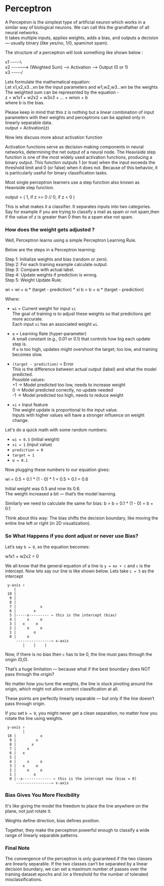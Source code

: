 # Perceptron

A Perceptron is the simplest type of artificial neuron which works in a similar way of biological neurons. We can call this the grandfather of all neural networks.  
It takes multiple inputs, applies weights, adds a bias, and outputs a decision — usually binary (like yes/no, 1/0, spam/not spam).

The structure of a perceptron will look something like shown below :

x1 -----\  
x2 ------> (Weighted Sum) --> Activation --> Output (0 or 1)  
x3 -----/

Lets formulate the mathematical equation:  
Let x1,x2,x3...xn be the input parameters and w1,w2,w3...wn be the weights  
The weighted sum can be represented by the equation -  
z = w1*x1 + w2*x2 + w3*x3 + ... + wn*xn + b  
where b is the bias.

Please keep in mind that this z is nothing but a linear combination of input parameters with their weights and perceptrons can be applied only in linearly separable data.  
output = Activation(z)

Now lets discuss more about activation function

Activation functions serve as decision-making components in neural networks, determining the net output of a neural node.
The Heaviside step function is one of the most widely used activation functions, producing a binary output.
This function outputs 1 (or true) when the input exceeds the threshold limit and 0 (or false) when it does not. Because of this behavior, it is particularly useful for binary classification tasks.

Most single perceptron learners use a step function also known as Heaviside step function.
              
output = ( 1, if z >= 0 // 0, if z < 0 )
            

This is what makes it a classifier. It separates inputs into two categories.  
Say for example if you are trying to classify a mail as spam or not spam,then if the value of z is greater than 0 then its a spam else not spam.

### How does the weight gets adjusted ?

Well, Perceptron learns using a simple Perceptron Learning Rule.

Below are the steps in a Perceptron learning:

Step 1: Initialize weights and bias (random or zero).  
Step 2: For each training example calculate output.  
Step 3: Compare with actual label.  
Step 4: Update weights if prediction is wrong.  
Step 5: Weight Update Rule: 

wi = wi + α * (target - prediction) * xi
b = b + α * (target - prediction)


Where:

- `wi` = Current weight for input `xi`  
  The goal of training is to adjust these weights so that predictions get more accurate.  
  Each input `xi` has an associated weight `wi`.

- `α` = Learning Rate (hyper-parameter)  
  A small constant (e.g., 0.01 or 0.1) that controls how big each update step is.  
  If `α` is too high, updates might overshoot the target; too low, and training becomes slow.

- `(target - prediction)` = Error  
  This is the difference between actual output (label) and what the model predicted.  
  Possible values:  
    +1 → Model predicted too low, needs to increase weight  
    0  → Model predicted correctly, no update needed  
    -1 → Model predicted too high, needs to reduce weight

- `xi` = Input feature  
  The weight update is proportional to the input value.  
  Inputs with higher values will have a stronger influence on weight change.

Let's do a quick math with some random numbers:

- `wi = 0.5` (initial weight)  
- `xi = 1` (input value)  
- `prediction = 0`  
- `target = 1`  
- `α = 0.1`

Now plugging these numbers to our equation gives:

wi = 0.5 + 0.1 * (1 - 0) * 1
= 0.5 + 0.1
= 0.6


Initial weight was 0.5 and now its 0.6.  
The weight increased a bit — that’s the model learning.

Similarly we need to calculate the same for bias:
b = b + 0.1 * (1 - 0) = b + 0.1


Think about this way: The bias shifts the decision boundary, like moving the entire line left or right (in 2D visualization).

### So What Happens if you dont adjust or never use Bias?

Let’s say `b = 0`, so the equation becomes:

w1x1 + w2x2 = 0


We all know that the general equation of a line is `y = mx + c` and `c` is the intercept. Now lets say our line is like shown below. Lets take `c = 5` as the intercept
```
 y-axis ↑
    |
 10 |             
  9 |             
  8 |             
  7 |           x  
  6 |        x     
  5 |-----x--------- ← this is the intercept (bias)
  4 |     x     o  
  3 |   x     o    
  2 |     o     o  
  1 |        o      
  0 |     o         
     ----------------→ x-axis
        |    |    |
```
Now, if there is no bias then `c` has to be 0, the line must pass through the origin (0,0).

That’s a huge limitation — because what if the best boundary does NOT pass through the origin?

No matter how you tune the weights, the line is stuck pivoting around the origin, which might not allow correct classification at all.

These points are perfectly linearly separable — but only if the line doesn’t pass through origin.

If you set `b = 0`, you might never get a clean separation, no matter how you rotate the line using weights.
```
 y-axis ↑
        |
 10 |           x
  9 |         x  
  8 |       x    
  7 |     x     
  6 |   x      
  5 |           
  4 |     x     o  
  3 |   x     o    
  2 |     o     o  
  1 |        o      
  0 |--x------------- ← this is the intercept now (bias = 0)
     ----------------→ x-axis
```
### Bias Gives You More Flexibility

It's like giving the model the freedom to place the line anywhere on the plane, not just rotate it.

Weights define direction, bias defines position.

Together, they make the perceptron powerful enough to classify a wide range of linearly separable patterns.

### Final Note
The convergence of the perceptron is only guaranteed if the two classes are linearly separable. If the two classes can’t be separated by a linear decision boundary, we can set a maximum number of passes over the training dataset epochs and /or a threshold for the number of tolerated misclassifications.
